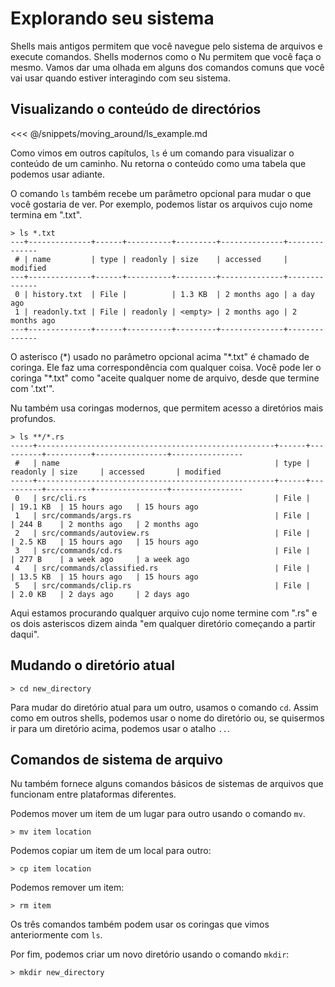 # Explorando seu sistema

Shells mais antigos permitem que você navegue pelo sistema de arquivos e execute comandos. Shells modernos como o Nu permitem que você faça o mesmo. Vamos dar uma olhada em alguns dos comandos comuns que você vai usar quando estiver interagindo com seu sistema.

## Visualizando o conteúdo de directórios

<<< @/snippets/moving_around/ls_example.md

Como vimos em outros capítulos, `ls` é um comando para visualizar o conteúdo de um caminho. Nu retorna o conteúdo como uma tabela que podemos usar adiante.

O comando `ls` também recebe um parâmetro opcional para mudar o que você gostaria de ver. Por exemplo, podemos listar os arquivos cujo nome termina em ".txt".

```shell
> ls *.txt
---+--------------+------+----------+---------+--------------+--------------
 # | name         | type | readonly | size    | accessed     | modified
---+--------------+------+----------+---------+--------------+--------------
 0 | history.txt  | File |          | 1.3 KB  | 2 months ago | a day ago
 1 | readonly.txt | File | readonly | <empty> | 2 months ago | 2 months ago
---+--------------+------+----------+---------+--------------+--------------
```

O asterisco (\*) usado no parâmetro opcional acima "\*.txt" é chamado de coringa. Ele faz uma correspondência com qualquer coisa. Você pode ler o coringa "\*.txt" como "aceite qualquer nome de arquivo, desde que termine com '.txt'".

Nu também usa coringas modernos, que permitem acesso a diretórios mais profundos.

```shell
> ls **/*.rs
-----+-----------------------------------------------------+------+----------+----------+----------------+----------------
 #   | name                                                | type | readonly | size     | accessed       | modified
-----+-----------------------------------------------------+------+----------+----------+----------------+----------------
 0   | src/cli.rs                                          | File |          | 19.1 KB  | 15 hours ago   | 15 hours ago
 1   | src/commands/args.rs                                | File |          | 244 B    | 2 months ago   | 2 months ago
 2   | src/commands/autoview.rs                            | File |          | 2.5 KB   | 15 hours ago   | 15 hours ago
 3   | src/commands/cd.rs                                  | File |          | 277 B    | a week ago     | a week ago
 4   | src/commands/classified.rs                          | File |          | 13.5 KB  | 15 hours ago   | 15 hours ago
 5   | src/commands/clip.rs                                | File |          | 2.0 KB   | 2 days ago     | 2 days ago
 ```

Aqui estamos procurando qualquer arquivo cujo nome termine com ".rs" e os dois asteriscos dizem ainda "em qualquer diretório começando a partir daqui".

## Mudando o diretório atual

```shell
> cd new_directory
```

Para mudar do diretório atual para um outro, usamos o comando `cd`. Assim como em outros shells, podemos usar o nome do diretório ou, se quisermos ir para um diretório acima, podemos usar o atalho `..`.

## Comandos de sistema de arquivo

Nu também fornece alguns comandos básicos de sistemas de arquivos que funcionam entre plataformas diferentes.

Podemos mover um item de um lugar para outro usando o comando `mv`.

```shell
> mv item location
```

Podemos copiar um item de um local para outro:

```shell
> cp item location
```

Podemos remover um item:

```shell
> rm item
```

Os três comandos também podem usar os coringas que vimos anteriormente com `ls`.

Por fim, podemos criar um novo diretório usando o comando `mkdir`:

```shell
> mkdir new_directory
```
